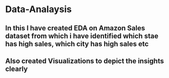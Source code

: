 # Data-Analaysis
## In this I have created EDA on Amazon Sales dataset from which i have identified which stae has high sales, which city has high sales etc
## Also created Visualizations to depict the insights clearly
